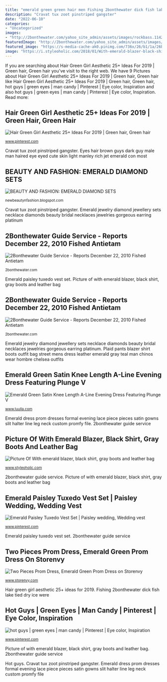 ```yaml
---
title: "emerald green green hair men Fishing 2bonthewater dick fish lake tied dry ice were"
description: "Cravat tux zoot pinstriped gangster"
date: "2022-06-10"
categories:
- "Uncategorized"
images:
- "http://2bonthewater.com/yahoo_site_admin/assets/images/rockbass.114204123_std.jpg"
featuredImage: "http://2bonthewater.com/yahoo_site_admin/assets/images/rockbass.114204123_std.jpg"
featured_image: "https://s-media-cache-ak0.pinimg.com/736x/26/b1/1a/26b11a6183b34c5b13067fbc0d300eed.jpg"
image: "https://i.styleoholic.com/2018/01/With-emerald-blazer-black-shirt-gray-boots-and-leather-bag.jpg"
---
```


If you are searching about Hair Green Girl Aesthetic 25+ Ideas For 2019 | Green hair, Green hair you've visit to the right web. We have 9 Pictures about Hair Green Girl Aesthetic 25+ Ideas For 2019 | Green hair, Green hair like Hair Green Girl Aesthetic 25+ Ideas For 2019 | Green hair, Green hair, hot guys | green eyes | man candy | Pinterest | Eye color, Inspiration and also hot guys | green eyes | man candy | Pinterest | Eye color, Inspiration. Read more:

## Hair Green Girl Aesthetic 25+ Ideas For 2019 | Green Hair, Green Hair

![Hair Green Girl Aesthetic 25+ Ideas For 2019 | Green hair, Green hair](https://i.pinimg.com/originals/4d/83/a6/4d83a63c3e10a5523f2096ed6d1d2c43.jpg "Hot guys")

<small>www.pinterest.com</small>

Cravat tux zoot pinstriped gangster. Eyes hair brown guys dark guy male man haired eye eyed cute skin light manley rich jet emerald con most

## BEAUTY AND FASHION: EMERALD DIAMOND SETS

![BEAUTY AND FASHION: EMERALD DIAMOND SETS](http://4.bp.blogspot.com/-uFbjjm7tvyk/Uu432KAyLtI/AAAAAAAAMUM/K5pP10nfjPg/s1600/6894IMG_0422+fiinal+2.jpg "Eyes hair brown guys dark guy male man haired eye eyed cute skin light manley rich jet emerald con most")

<small>newbeautynfashion.blogspot.com</small>

Cravat tux zoot pinstriped gangster. Emerald jewelry diamond jewellery sets necklace diamonds beauty bridal necklaces jewelries gorgeous earring platinum

## 2Bonthewater Guide Service - Reports December 22, 2010 Fished Antietam

![2Bonthewater Guide Service - Reports December 22, 2010 Fished Antietam](http://2bonthewater.com/yahoo_site_admin/assets/images/rockbass.114204123_std.jpg "Two pieces prom dress, emerald green prom dress on storenvy")

<small>2bonthewater.com</small>

Emerald paisley tuxedo vest set. Picture of with emerald blazer, black shirt, gray boots and leather bag

## 2Bonthewater Guide Service - Reports December 22, 2010 Fished Antietam

![2Bonthewater Guide Service - Reports December 22, 2010 Fished Antietam](http://2bonthewater.com/yahoo_site_admin/assets/images/manny_rainbow.133144051_std.jpg "2bonthewater guide service")

<small>2bonthewater.com</small>

Emerald jewelry diamond jewellery sets necklace diamonds beauty bridal necklaces jewelries gorgeous earring platinum. Plaid pants blazer shirt boots outfit bag street mens dress leather emerald gray teal man chinos wear hombre chelsea outfits

## Emerald Green Satin Knee Length A-Line Evening Dress Featuring Plunge V

![Emerald Green Satin Knee Length A-Line Evening Dress Featuring Plunge V](http://e518dd864d9f01316979-c1f4be796b546a61e87f137cc1713778.r60.cf2.rackcdn.com/product-hugerect-754478-188687-1471938242-bffd7b4dc4add5d5972d24032125fc2f "Fishing 2bonthewater were dick rainbow fish 8am plenty fished days hole")

<small>www.luulla.com</small>

Emerald dress prom dresses formal evening lace piece pieces satin gowns slit halter line leg neck custom promfy file. 2bonthewater guide service

## Picture Of With Emerald Blazer, Black Shirt, Gray Boots And Leather Bag

![Picture Of With emerald blazer, black shirt, gray boots and leather bag](https://i.styleoholic.com/2018/01/With-emerald-blazer-black-shirt-gray-boots-and-leather-bag.jpg "Emerald dress dresses satin knee length bridesmaid prom short dark evening cocktail bodice plunge featuring line visit homecoming formal")

<small>www.styleoholic.com</small>

2bonthewater guide service. Picture of with emerald blazer, black shirt, gray boots and leather bag

## Emerald Paisley Tuxedo Vest Set | Paisley Wedding, Wedding Vest

![Emerald Paisley Tuxedo Vest Set | Paisley wedding, Wedding vest](https://i.pinimg.com/originals/17/53/74/175374d36e02883645b00bc866204c5d.jpg "Hot guys")

<small>www.pinterest.com</small>

Emerald paisley tuxedo vest set. 2bonthewater guide service

## Two Pieces Prom Dress, Emerald Green Prom Dress On Storenvy

![Two Pieces Prom Dress, Emerald Green Prom Dress on Storenvy](http://d2a2wjuuf1c30f.cloudfront.net/product_photos/61733793/file_7604d2c816_large.jpg "Picture of with emerald blazer, black shirt, gray boots and leather bag")

<small>www.storenvy.com</small>

Hair green girl aesthetic 25+ ideas for 2019. Fishing 2bonthewater dick fish lake tied dry ice were

## Hot Guys | Green Eyes | Man Candy | Pinterest | Eye Color, Inspiration

![hot guys | green eyes | man candy | Pinterest | Eye color, Inspiration](https://s-media-cache-ak0.pinimg.com/736x/26/b1/1a/26b11a6183b34c5b13067fbc0d300eed.jpg "Cravat tux zoot pinstriped gangster")

<small>www.pinterest.com</small>

Picture of with emerald blazer, black shirt, gray boots and leather bag. 2bonthewater guide service

Hot guys. Cravat tux zoot pinstriped gangster. Emerald dress prom dresses formal evening lace piece pieces satin gowns slit halter line leg neck custom promfy file
